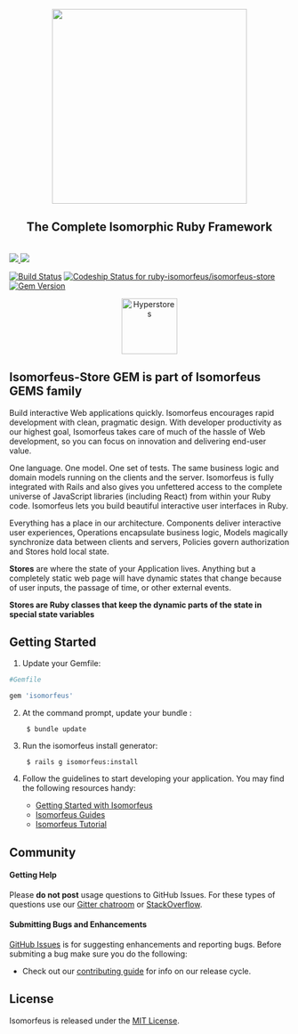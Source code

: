 <div class="githubisomorfeusheader">

<p align="center">

<a href="http://ruby-isomorfeus.io/" alt="Isomorfeus" title="Isomorfeus">
<img width="350px" src="http://ruby-isomorfeus.io/images/isomorfeus-github-logo.png">
</a>

</p>

<h2 align="center">The Complete Isomorphic Ruby Framework</h2>

<br>

<a href="http://ruby-isomorfeus.io/" alt="Isomorfeus" title="Isomorfeus">
<img src="http://ruby-isomorfeus.io/images/githubisomorfeusbadge.png">
</a>

<a href="https://gitter.im/ruby-isomorfeus/chat" alt="Gitter chat" title="Gitter chat">
<img src="http://ruby-isomorfeus.io/images/githubgitterbadge.png">
</a>

[![Build Status](https://travis-ci.org/ruby-isomorfeus/isomorfeus-store.svg?branch=master)](https://travis-ci.org/ruby-isomorfeus/isomorfeus-store)
[![Codeship Status for ruby-isomorfeus/isomorfeus-store](https://app.codeship.com/projects/4454c560-d4ea-0134-7c96-362b4886dd22/status?branch=master)](https://app.codeship.com/projects/202301)
[![Gem Version](https://badge.fury.io/rb/isomorfeus-store.svg)](https://badge.fury.io/rb/isomorfeus-store)

<p align="center">
<img src="http://ruby-isomorfeus.io/images/Isomorfeus::Stores.png" width="100" alt="Hyperstores">
</p>

</div>

## Isomorfeus-Store GEM is part of Isomorfeus GEMS family

Build interactive Web applications quickly. Isomorfeus encourages rapid development with clean, pragmatic design. With developer productivity as our highest goal, Isomorfeus takes care of much of the hassle of Web development, so you can focus on innovation and delivering end-user value.

One language. One model. One set of tests. The same business logic and domain models running on the clients and the server. Isomorfeus is fully integrated with Rails and also gives you unfettered access to the complete universe of JavaScript libraries (including React) from within your Ruby code. Isomorfeus lets you build beautiful interactive user interfaces in Ruby.

Everything has a place in our architecture. Components deliver interactive user experiences, Operations encapsulate business logic, Models magically synchronize data between clients and servers, Policies govern authorization and Stores hold local state. 

**Stores** are where the state of your Application lives. Anything but a completely static web page will have dynamic states that change because of user inputs, the passage of time, or other external events.

**Stores are Ruby classes that keep the dynamic parts of the state in special state variables**

## Getting Started

1. Update your Gemfile:
        
```ruby
#Gemfile

gem 'isomorfeus'
```

2. At the command prompt, update your bundle :

        $ bundle update

3. Run the isomorfeus install generator:

        $ rails g isomorfeus:install

4. Follow the guidelines to start developing your application. You may find
   the following resources handy:
    * [Getting Started with Isomorfeus](http://ruby-isomorfeus.io/start/components/)
    * [Isomorfeus Guides](http://ruby-isomorfeus.io/docs/architecture)
    * [Isomorfeus Tutorial](http://ruby-isomorfeus.io/tutorials)

## Community

#### Getting Help
Please **do not post** usage questions to GitHub Issues. For these types of questions use our [Gitter chatroom](https://gitter.im/ruby-isomorfeus/chat) or [StackOverflow](http://stackoverflow.com/questions/tagged/isomorfeus).

#### Submitting Bugs and Enhancements
[GitHub Issues](https://github.com/ruby-isomorfeus/isomorfeus/issues) is for suggesting enhancements and reporting bugs. Before submiting a bug make sure you do the following:
* Check out our [contributing guide](https://github.com/ruby-isomorfeus/isomorfeus/blob/master/CONTRIBUTING.md) for info on our release cycle.

## License

Isomorfeus is released under the [MIT License](http://www.opensource.org/licenses/MIT).
